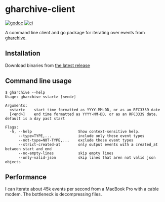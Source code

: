 # gharchive-client

[![godoc](https://godoc.org/github.com/WillAbides/gharchive-client?status.svg)](https://godoc.org/github.com/WillAbides/gharchive-client)
[![ci](https://github.com/WillAbides/gharchive-client/workflows/ci/badge.svg?branch=main&event=push)](https://github.com/WillAbides/gharchive-client/actions?query=workflow%3Aci+branch%3Amaster+event%3Apush)

A command line client and go package for iterating over events from
[gharchive](https://www.gharchive.org/).

## Installation

Download binaries from [the latest release](https://github.com/WillAbides/gharchive-client/releases/latest)

## Command line usage

```
$ gharchive --help
Usage: gharchive <start> [<end>]

Arguments:
  <start>    start time formatted as YYYY-MM-DD, or as an RFC3339 date
  [<end>]    end time formatted as YYYY-MM-DD, or as an RFC3339 date. default is a day past start

Flags:
  -h, --help                     Show context-sensitive help.
      --type=TYPE,...            include only these event types
      --not-type=NOT-TYPE,...    exclude these event types
      --strict-created-at        only output events with a created_at between start and end
      --no-empty-lines           skip empty lines
      --only-valid-json          skip lines that aren not valid json objects
```

## Performance

I can iterate about 45k events per second from a MacBook Pro with a cable modem.
The bottleneck is decompressing files.
